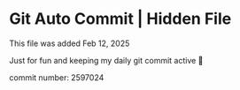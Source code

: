 # Git Auto Commit | Hidden File

This file was added Feb 12, 2025

Just for fun and keeping my daily git commit active 🤪

commit number: 2597024

